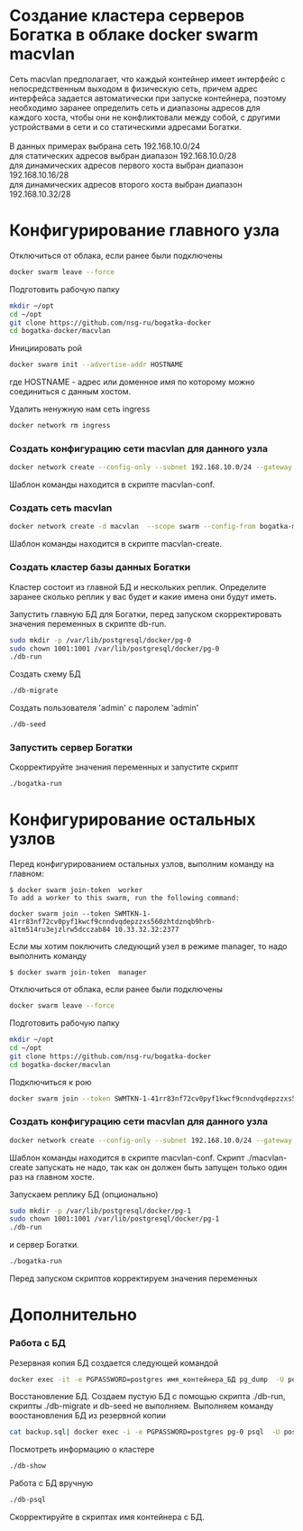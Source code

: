 # Создание кластера серверов Богатка в облаке docker swarm macvlan

Сеть macvlan предполагает, что каждый контейнер имеет интерфейс с непосредственным выходом в физическую сеть, причем адрес интерфейса задается автоматически при запуске контейнера, поэтому необходимо заранее определить сеть и диапазоны адресов для каждого хоста, чтобы они не конфликтовали между собой, с другими устройствами в сети и со статическими адресами Богатки.\
\
В данных примерах выбрана сеть 192.168.10.0/24\
для статических адресов выбран диапазон   192.168.10.0/28\
для динамических адресов первого хоста выбран диапазон 192.168.10.16/28\
для динамических адресов второго хоста выбран диапазон 192.168.10.32/28


# Конфигурирование главного узла

Отключиться от облака, если ранее были подключены
```bash
docker swarm leave --force
```
Подготовить рабочую папку
```bash
mkdir ~/opt
cd ~/opt
git clone https://github.com/nsg-ru/bogatka-docker
cd bogatka-docker/macvlan
```

Инициировать рой
```bash
docker swarm init --advertise-addr HOSTNAME
```
где HOSTNAME - адрес или доменное имя по которому можно соединиться с данным хостом.


Удалить ненужную нам сеть ingress
```bash
docker network rm ingress
```

### Создать конфигурацию сети macvlan для данного узла
```bash
docker network create --config-only --subnet 192.168.10.0/24 --gateway 192.168.10.129 -o parent=enp3s0 --ip-range 192.168.10.16/28 bogatka-macvlan-conf
```
Шаблон команды находится в скрипте macvlan-conf.

### Создать сеть macvlan
```bash
docker network create -d macvlan  --scope swarm --config-from bogatka-macvlan-conf --attachable bogatka-macvlan
```
Шаблон команды находится в скрипте macvlan-create.

### Создать кластер базы данных Богатки
Кластер состоит из главной БД и нескольких реплик. Определите заранее сколько реплик у вас будет и какие имена они будут иметь.

Запустить главную БД для Богатки, перед запуском скорректировать значения переменных в скрипте db-run.
```bash
sudo mkdir -p /var/lib/postgresql/docker/pg-0
sudo chown 1001:1001 /var/lib/postgresql/docker/pg-0
./db-run
```
Создать схему БД
```bash
./db-migrate
```
Создать пользователя 'admin' с паролем 'admin'
```bash
./db-seed
```

### Запустить сервер Богатки
Скорректируйте значения переменных и запустите скрипт
```bash
./bogatka-run
```



# Конфигурирование остальных узлов
Перед конфигурированием остальных узлов, выполним команду на главном:
```text
$ docker swarm join-token  worker
To add a worker to this swarm, run the following command:

docker swarm join --token SWMTKN-1-41rr83nf72cv0pyf1kwcf9cnndvqdepzzxs560zhtdznqb9hrb-a1tm514ru3ejzlrw5dcczab84 10.33.32.32:2377
```
Если мы хотим поключить следующий узел в режиме manager, то надо выполнить команду
```text
$ docker swarm join-token  manager
```

Отключиться от облака, если ранее были подключены
```bash
docker swarm leave --force
```
Подготовить рабочую папку
```bash
mkdir ~/opt
cd ~/opt
git clone https://github.com/nsg-ru/bogatka-docker
cd bogatka-docker/macvlan
```

Подключиться к рою
```bash
docker swarm join --token SWMTKN-1-41rr83nf72cv0pyf1kwcf9cnndvqdepzzxs560zhtdznqb9hrb-a1tm514ru3ejzlrw5dcczab84 10.33.32.32:2377
```

### Создать конфигурацию сети macvlan для данного узла
```bash
docker network create --config-only --subnet 192.168.10.0/24 --gateway 192.168.10.129 -o parent=enp3s0 --ip-range 192.168.10.32/28 bogatka-macvlan-conf
```
Шаблон команды находится в скрипте macvlan-conf.
Скрипт ./macvlan-create запускать не надо, так как он должен быть запущен только один раз на главном хосте.

Запускаем реплику БД (опционально)
```bash
sudo mkdir -p /var/lib/postgresql/docker/pg-1
sudo chown 1001:1001 /var/lib/postgresql/docker/pg-1
./db-run
```
и сервер Богатки.
```bash
./bogatka-run
```

Перед запуском скриптов корректируем значения переменных



# Дополнительно
### Работа с БД

Резервная копия БД создается следующей командой
```bash
docker exec -it -e PGPASSWORD=postgres имя_контейнера_БД pg_dump  -U postgres  bogatka > backup.sql
```

Восстановление БД. Создаем пустую БД с помощью скрипта ./db-run, скрипты ./db-migrate и db-seed не выполняем.
Выполняем команду воостановления БД из резервной копии
```bash
cat backup.sql| docker exec -i -e PGPASSWORD=postgres pg-0 psql  -U postgres  bogatka
```

Посмотреть информацию о кластере
```bash
./db-show
```
Работа с БД вручную
```bash
./db-psql
```
Скорректируйте в скриптах имя контейнера с БД.
